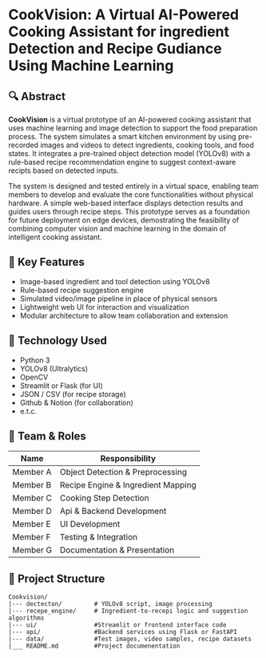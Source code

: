 # CookVision: A Virtual AI-Powered Cooking Assistant for ingredient Detection and Recipe Gudiance Using Machine Learning

## 🔍 Abstract
**CookVision** is a virtual prototype of an AI-powered cooking assistant that uses machine learning and image detection to support the food preparation process. The system simulates a smart kitchen environment by using pre-recorded images and videos to detect ingredients, cooking tools, and food states. It integrates a pre-trained object detection model (YOLOv8) with a rule-based recipe recommendation engine to suggest context-aware recipts based on detected inputs.

The system is designed and tested entirely in a virtual space, enabling team members to develop and evaluate the core functionalities without physical hardware. A simple web-based interface displays detection results and guides users through recipe steps. This prototype serves as a foundation for future deployment on edge devices, demostrating the feasibility of combining computer vision and machine learning in the domain of intelligent cooking assistant.

## 🧩 Key Features
- Image-based ingredient and tool detection using YOLOv8
- Rule-based recipe suggestion engine
- Simulated video/image pipeline in place of physical sensors
- Lightweight web UI for interaction and visualization
- Modular architecture to allow team collaboration and extension

## 🧪 Technology Used
- Python 3
- YOLOv8 (Ultralytics)
- OpenCV
- Streamlit or Flask (for UI)
- JSON / CSV (for recipe storage)
- Github & Notion (for collaboration)
- e.t.c.

## 👥 Team & Roles

| Name          | Responsibility                        |
|---------------|---------------------------------------|
| Member A      | Object Detection & Preprocessing      |
| Member B      | Recipe Engine & Ingredient Mapping    |
| Member C      | Cooking Step Detection                |
| Member D      | Api & Backend Development             |
| Member E      | UI Development                        |
| Member F      | Testing & Integration                 |
| Member G      | Documentation & Presentation          |

## 📂 Project Structure
```planttext
Cookvision/
|--- dectecton/         # YOLOv8 script, image processing
|--- recepe_engine/     # Ingredient-to-recepi logic and suggestion algorithms
|--- ui/                #Streamlit or frontend interface code
|--- api/               #Backend services using Flask or FastAPI
|--- data/              #Test images, video samples, recipe datasets
|___ README.md          #Project documenentation
```
